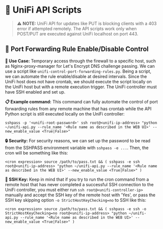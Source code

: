# 📡 UniFi API Scripts
>
> ⚠️ **NOTE:** UniFi API for updates like PUT is blocking clients with a 403 error if attempted remotely. The API scripts work only when POST/PUT are executed against UniFi localhost on port 443.
>
 ## 🔀 Port Forwarding Rule Enable/Disable Control

 **🎯 Use Case:** Temporary access through the firewall to a specific host, such as Nginx-proxy-manager for Let's Encrypt DNS challenge passing. We can use a script like `unifi-control-port-forwarding-rules.py`. Being a script, we can automate the rule enable/disable at desired intervals. Since the UniFi host does not have crontab, we should execute the script locally on the UniFi host but with a remote execution trigger. The UniFi controller must have SSH enabled and set up.

 **📋 Example command:** This command can fully automate the control of port forwarding rules from any remote machine that has crontab while the API Python script is still executed locally on the UniFi controller:

 ```
 sshpass -p '<unifi-root-password>' ssh root@<unifi-ip-address> "python ~/unifi-api.py --rule_name '<Rule name as described in the WEB UI>' --new_enable_value <True|False>"
 ```

 **🔒 Security:** For security reasons, we can set up the password to be read from the SSHPASS environment variable with `sshpass -e ...`. Then, the cron will be something like this:

 ```
 <cron expression> source /path/to/pass.txt && ( sshpass -e ssh root@<unifi-ip-address> "python ~/unifi-api.py --rule_name '<Rule name as described in the WEB UI>' --new_enable_value <True|False>" )
 ```

 **🔑 SSH Key:** Keep in mind that if you try to run the cron command from a remote host that has never completed a successful SSH connection to the UniFi controller, you must either run `ssh root@<unifi-controller-ip>` manually and accept the SSH key of the remote host with 'Yes', or pass the SSH key skipping option `-o StrictHostKeyChecking=no` to SSH like this:

 ```
 <cron expression> source /path/to/pass.txt && ( sshpass -e ssh -o StrictHostKeyChecking=no root@<unifi-ip-address> "python ~/unifi-api.py --rule_name '<Rule name as described in the WEB UI>' --new_enable_value <True|False>" )
 ```
